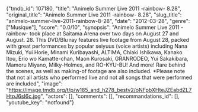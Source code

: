 {"tmdb_id": 107180, "title": "Animelo Summer Live 2011 -rainbow- 8.28", "original_title": "Animelo Summer Live 2011 -rainbow- 8.28", "slug_title": "animelo-summer-live-2011-rainbow-8-28", "date": "2012-03-28", "genre": ["Musique"], "score": "0.0/10", "synopsis": "Animelo Summer Live 2011 -rainbow- took place at Saitama Arena over two days on August 27 and August. 28. This DVD/Blu ray features live footage from August 28, packed with great performances by popular seiyuus (voice artists) including Nana Mizuki, Yui Horie, Minami Kuribayashi, ALTIMA, Chiaki Ishikawa, Kanako Itou, Erio wo Kamatte-chan, Maon Kurosaki, GRANRODEO, Yui Sakakibara, Mamoru Miyano, Milky-Holmes, and RO-KYU-BU! And more! Rare behind the scenes, as well as making-of footage are also included. *Please note that not all artists who performed live and not all songs that were performed are included", "image": "https://image.tmdb.org/t/p/w185_and_h278_bestv2/oNFpbXHteJZEabdZL7HtpJ6sI6c.jpg", "actors": [], "comments": [], "recommandations_id": [], "youtube_key": "notfound"}